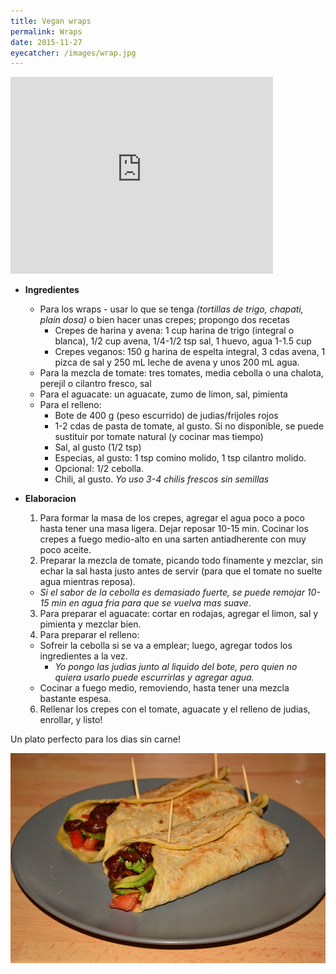 ```yaml
---
title: Vegan wraps
permalink: Wraps
date: 2015-11-27
eyecatcher: /images/wrap.jpg
---
```


<iframe width="420" height="315" src="http://www.youtube.com/embed/s8VdRtZaoYw" frameborder="0"
allowfullscreen></iframe>

* **Ingredientes**
  * Para los wraps - usar lo que se tenga _(tortillas de trigo, chapati, plain dosa)_ o bien hacer unas crepes; propongo dos recetas
    * Crepes de harina y avena: 1 cup harina de trigo (integral o blanca), 1/2 cup avena, 1/4-1/2 tsp sal, 1 huevo, agua 1-1.5 cup
    * Crepes veganos: 150 g harina de espelta integral, 3 cdas avena, 1 pizca de sal y 250 mL leche de avena y unos 200 mL agua.
  * Para la mezcla de tomate: tres tomates, media cebolla o una chalota, perejil o cilantro fresco, sal
  * Para el aguacate: un aguacate, zumo de limon, sal, pimienta
  * Para el relleno:
    * Bote de 400 g (peso escurrido) de judias/frijoles rojos
    * 1-2 cdas de pasta de tomate, al gusto. Si no disponible, se puede sustituir por tomate natural (y cocinar mas tiempo)
    * Sal, al gusto (1/2 tsp)
    * Especias, al gusto: 1 tsp comino molido, 1 tsp cilantro molido.
    * Opcional: 1/2 cebolla. 
    * Chili, al gusto. _Yo uso 3-4 chilis frescos sin semillas_

* **Elaboracion**
  1. Para formar la masa de los crepes, agregar el agua poco a poco hasta tener una masa ligera. Dejar reposar 10-15 min. Cocinar los crepes a fuego medio-alto en una sarten antiadherente con muy poco aceite.
  2. Preparar la mezcla de tomate, picando todo finamente y mezclar, sin echar la sal hasta justo antes de servir (para que el tomate no suelte agua mientras reposa).
    * _Si el sabor de la cebolla es demasiado fuerte, se puede remojar 10-15 min en agua fria para que se vuelva mas suave._
  3. Para preparar el aguacate: cortar en rodajas, agregar el limon, sal y pimienta y mezclar bien. 
  4. Para preparar el relleno: 
    * Sofreir la cebolla si se va a emplear; luego, agregar todos los ingredientes a la vez. 
      * _Yo pongo las judias junto al liquido del bote, pero quien no quiera usarlo puede escurrirlas y agregar agua._
    * Cocinar a fuego medio, removiendo, hasta tener una mezcla bastante espesa.
  6. Rellenar los crepes con el tomate, aguacate y el relleno de judias, enrollar, y listo!

Un plato perfecto para los dias sin carne!



![VegetarianWrap](/images/wrap.jpg)
